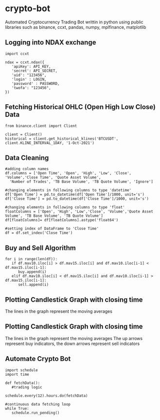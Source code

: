 # crypto-bot
 Automated Cryptocurrency Trading Bot writtin in python using public libraries such as binance, ccxt, pandas, numpy, mplfinance, matplotlib

## Logging into NDAX exchange
```
import ccxt

ndax = ccxt.ndax({
   'apiKey': API_KEY,
   'secret': API_SECRET,
   'uid': "123456",   
   'login' : LOGIN,
   'password' : PASSWORD,
   'twofa': "123456",
})
```
## Fetching Historical OHLC (Open High Low Close) Data
```
from binance.client import Client

client = Client()
historical = client.get_historical_klines('BTCUSDT', client.KLINE_INTERVAL_1DAY, '1-Oct-2021')
```
## Data Cleaning
```
#adding column names
df.columns = ['Open Time', 'Open', 'High', 'Low', 'Close', 'Volume','Close Time', 'Quote Asset Volume',
  'Number of Trades', 'TB Base Volume', 'TB Quote Volume', 'Ignore']
  
#changing elements in following columns to type 'datetime'
df['Open Time'] = pd.to_datetime(df['Open Time']/1000, unit='s')
df['Close Time'] = pd.to_datetime(df['Close Time']/1000, unit='s')

#changing elements in following columns to type 'float'
floatColumns = ['Open', 'High', 'Low','Close', 'Volume','Quote Asset Volume', 'TB Base Volume', 'TB Quote Volume']
df[floatColumns]= df[floatColumns].astype('float64')

#setting index of DataFrame to 'Close Time'
df = df.set_index('Close Time')
```
## Buy and Sell Algorithm
```
for i in range(len(df)):
   if df.mav10.iloc[i] > df.mav15.iloc[i] and df.mav10.iloc[i-1] < df.mav15.iloc[i-1]:
      buy.append(i)
   elif df.mav10.iloc[i] < df.mav15.iloc[i] and df.mav10.iloc[i-1] > df.mav15.iloc[i-1]:
      sell.append(i)
```

## Plotting Candlestick Graph with closing time
The lines in the graph represent the moving averages

## Plotting Candlestick Graph with closing time
The lines in the graph represent the moving averages
The up arrows represent buy indicators, the down arrows represent sell indicators

## Automate Crypto Bot
```
import schedule
import time

def fetchData():
   #trading logic

schedule.every(12).hours.do(fetchData)

#continuous data fetching loop
while True:
   schedule.run_pending()
```


